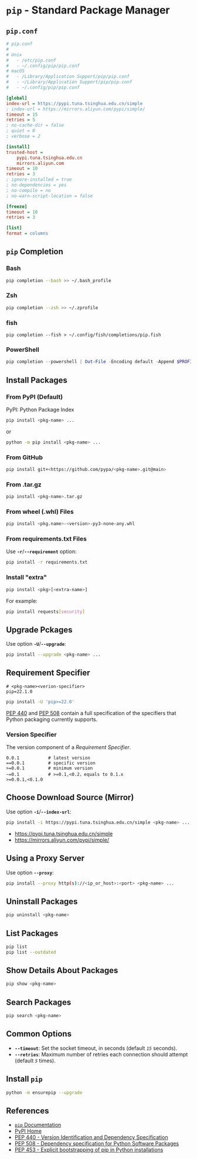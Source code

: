 # `pip` - Standard Package Manager

## `pip.conf`

```ini
# pip.conf
#
# Unix
#   - /etc/pip.conf
#   - ~/.config/pip/pip.conf
# macOS
#   - /Library/Application Support/pip/pip.conf
#   - ~/Library/Application Support/pip/pip.conf
#   - ~/.config/pip/pip.conf

[global]
index-url = https://pypi.tuna.tsinghua.edu.cn/simple
; index-url = https://mirrors.aliyun.com/pypi/simple/
timeout = 15
retries = 5
; no-cache-dir = false
; quiet = 0
; verbose = 2

[install]
trusted-host =
    pypi.tuna.tsinghua.edu.cn
    mirrors.aliyun.com
timeout = 10
retries = 3
; ignore-installed = true
; no-dependencies = yes
; no-compile = no
; no-warn-script-location = false

[freeze]
timeout = 10
retries = 3

[list]
format = columns
```

## `pip` Completion

### Bash

```bash
pip completion --bash >> ~/.bash_profile
```

### Zsh

```zsh
pip completion --zsh >> ~/.zprofile
```

### fish

```fish
pip completion --fish > ~/.config/fish/completions/pip.fish
```

### PowerShell

```powershell
pip completion --powershell | Out-File -Encoding default -Append $PROFILE
```

## Install Packages

### From PyPI (Default)

PyPI: Python Package Index

```bash
pip install <pkg-name> ...
```

or

```bash
python -m pip install <pkg-name> ...
```

### From GitHub

```bash
pip install git+<https://github.com/pypa/<pkg-name>.git@main>
```

### From .tar.gz

```bash
pip install <pkg-name>.tar.gz
```

### From wheel (.whl) Files

```bash
pip install <pkg.name>-<version>-py3-none-any.whl
```

### From requirements.txt Files

Use **`-r`**/**`--requirement`** option:

```bash
pip install -r requirements.txt
```

### Install "extra"

```bash
pip install <pkg>[<extra-name>]
```

For example:

```bash
pip install requests[security]
```

## Upgrade Pckages

Use option **`-U`**/**`--upgrade`**:

```bash
pip install --upgrade <pkg-name> ...
```

## Requirement Specifier

```plaintext
# <pkg-name><verion-specifier>
pip=22.1.0
```

```bash
pip install -U 'pip>=22.0'
```

[PEP 440](https://peps.python.org/pep-0440/ "Version Identification and Dependency Specification")
and [PEP 508](https://peps.python.org/pep-0508/ "Dependency specification for Python Software Packages")
contain a full specification of the specifiers that Python packaging currently supports.

### Version Specifier

The version component of a *Requirement Specifier*.

```plaintext
0.0.1           # latest version
==0.0.1         # specific version
>=0.0.1         # minimum version
~=0.1           # >=0.1,<0.2，equals to 0.1.x
>=0.0.1,<0.1.0
```

## Choose Download Source (Mirror)

Use option **`-i`**/**`--index-url`**:

```bash
pip install -i https://pypi.tuna.tsinghua.edu.cn/simple <pkg-name> ...
```

- <https://pypi.tuna.tsinghua.edu.cn/simple>
- <https://mirrors.aliyun.com/pypi/simple/>

## Using a Proxy Server

Use option **`--proxy`**:

```bash
pip install --proxy http(s)://<ip_or_host>:<port> <pkg-name> ...
```

## Uninstall Packages

```bash
pip uninstall <pkg-name>
```

## List Packages

```bash
pip list
pip list --outdated
```

## Show Details About Packages

```bash
pip show <pkg-name>
```

## Search Packages

```bash
pip search <pkg-name>
```

## Common Options

- **`--timeout`**: Set the socket timeout, in seconds (default *`15`* seconds).
- **`--retries`**: Maximum number of retries each connection should attempt (default *`5`* times).

## Install `pip`

```bash
python -m ensurepip --upgrade
```

## References

- [`pip` Documentation](https://pip.pypa.io/en/stable/)
- [PyPI Home](https://pypi.org)
- [PEP 440 - Version Identification and Dependency Specification](https://peps.python.org/pep-0440/)
- [PEP 508 - Dependency specification for Python Software Packages](https://peps.python.org/pep-0508/)
- [PEP 453 - Explicit bootstrapping of pip in Python installations](https://www.python.org/dev/peps/pep-0453)
